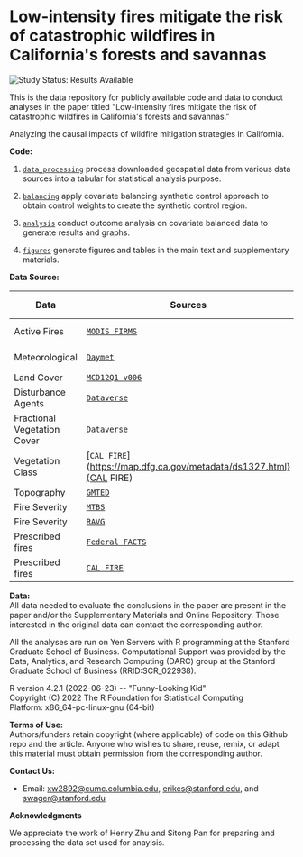 # Low-intensity fires mitigate the risk of catastrophic wildfires in California's forests and savannas

<img src="https://img.shields.io/badge/Study%20Status-Results%20Available-yellow.svg" alt="Study Status: Results Available"> 

This is the data repository for publicly available code and data to conduct analyses in the paper titled "Low-intensity fires mitigate the risk of catastrophic wildfires in California's forests and savannas."

Analyzing the causal impacts of wildfire mitigation strategies in California.

<b>Code: </b><br>

1. [`data_processing`](https://github.com/wxwx1993/wildfire_mitigation/tree/main/data_processing) process downloaded geospatial data from various data sources into a tabular for statistical analysis purpose.

2. [`balancing`](https://github.com/wxwx1993/wildfire_mitigation/tree/main/balancing) apply covariate balancing synthetic control approach to obtain control weights to create the synthetic control region.

3. [`analysis`](https://github.com/wxwx1993/wildfire_mitigation/tree/main/analysis) conduct outcome analysis on covariate balanced data to generate results and graphs.

4. [`figures`](https://github.com/wxwx1993/wildfire_mitigation/tree/main/analysis) generate figures and tables in the main text and supplementary materials.


<b> Data Source: </b><br>

| Data    |  Sources      |  Spatial resolution  | Time resolution | Time periods
| ----------  | -------------------- |-----------------|-----------------|-----------------|
| Active Fires   | [`MODIS FIRMS`](https://firms.modaps.eosdis.nasa.gov/download/) |  1 km2        | daily | 11/01/2000 - |
| Meteorological | [`Daymet`](https://daymet.ornl.gov/) |  1 km2        | daily | 01/01/2000 - |
| Land Cover   | [`MCD12Q1 v006`](https://lpdaac.usgs.gov/products/mcd12q1v006) |  500 m2        | yearly | 2001 - |
| Disturbance Agents | [`Dataverse`](https://dataverse.harvard.edu/dataset.xhtml?persistentId=doi:10.7910/DVN/CVTNLY) | 30 m2  | yearly | 2000 - |
| Fractional Vegetation Cover | [`Dataverse`](https://dataverse.harvard.edu/dataset.xhtml?persistentId=doi:10.7910/DVN/KMBYYM) | 30 m2 | yearly | 2000 - |
| Vegetation Class | [`CAL FIRE`](https://map.dfg.ca.gov/metadata/ds1327.html}{CAL FIRE) | 30 m2 | one time | 1990 - 2014 |
| Topography | [`GMTED`](https://www.earthenv.org/topography) | 1 km2 | one time | 2010 |
| Fire Severity | [`MTBS`](https://www.mtbs.gov/project-overview) | 30 m2  | yearly | 2000 - |
| Fire Severity | [`RAVG`](https://burnseverity.cr.usgs.gov/products/ravg) | 30 m2  | yearly | 2012 - \\
| Prescribed fires | [`Federal FACTS`](https://www.sciencedirect.com/science/article/pii/S0301479721021459) | unspecified | yearly | 2000 -  |
| Prescribed fires | [`CAL FIRE`](https://map.dfg.ca.gov/metadata/ds0397.html) | unspecified | yearly | 2000 - |

<b>Data: </b><br>
All data needed to evaluate the conclusions in the paper are present in the paper and/or the Supplementary Materials and Online Repository. Those interested in the original data can contact the corresponding author.

All the analyses are run on Yen Servers with R programming at the Stanford Graduate School of Business. Computational Support was provided by the Data, Analytics, and Research Computing (DARC) group at the Stanford Graduate School of Business (RRID:SCR_022938).

R version 4.2.1 (2022-06-23) -- "Funny-Looking Kid"  
Copyright (C) 2022 The R Foundation for Statistical Computing  
Platform: x86_64-pc-linux-gnu (64-bit)  

<b>Terms of Use:</b><br>
Authors/funders retain copyright (where applicable) of code on this Github repo and the article. Anyone who wishes to share, reuse, remix, or adapt this material must obtain permission from the corresponding author.

<b>Contact Us: </b><br>
* Email: xw2892@cumc.columbia.edu, erikcs@stanford.edu, and swager@stanford.edu

<b>Acknowledgments</b><br>

We appreciate the work of Henry Zhu and Sitong Pan for preparing and processing the data set used for anaylsis. 

